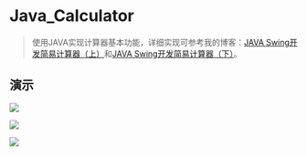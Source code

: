 # Java_Calculator


> 使用JAVA实现计算器基本功能，详细实现可参考我的博客：[JAVA Swing开发简易计算器（上）](https://taifua.com/javacal1.html)和[JAVA Swing开发简易计算器（下）](https://taifua.com/javacal2.html)。

## 演示

![](https://pic.taifua.com/Picture/website/javacal/demo1.png)

![](https://pic.taifua.com/Picture/website/javacal/demo2.png)

![](https://pic.taifua.com/Picture/website/javacal/demo3.png)

